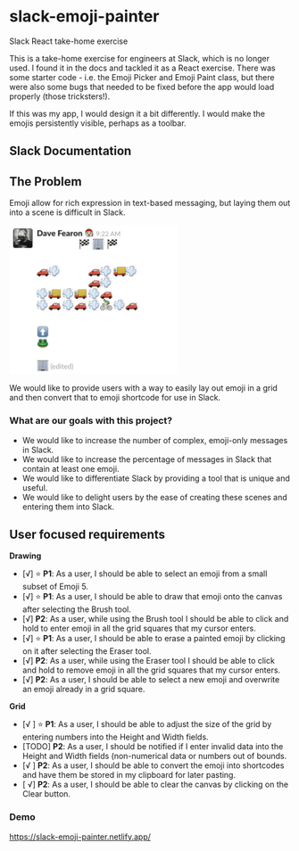 # slack-emoji-painter

Slack React take-home exercise

This is a take-home exercise for engineers at Slack, which is no longer used. I found it in the docs and tackled it as a React exercise. There was some starter code - i.e. the Emoji Picker and Emoji Paint class, but there were also some bugs that needed to be fixed before the app would load properly (those tricksters!).

If this was my app, I would design it a bit differently. I would make the emojis persistently visible, perhaps as a toolbar.

## Slack Documentation

## The Problem

Emoji allow for rich expression in text-based messaging, but laying them out into a scene is difficult in Slack.

<img src="repo/example.png" alt="alt text" width="300">

We would like to provide users with a way to easily lay out emoji in a grid and then convert that to emoji shortcode for use in Slack.

### What are our goals with this project?

- We would like to increase the number of complex, emoji-only messages in Slack.
- We would like to increase the percentage of messages in Slack that contain at least one emoji.
- We would like to differentiate Slack by providing a tool that is unique and useful.
- We would like to delight users by the ease of creating these scenes and entering them into Slack.

## User focused requirements

**Drawing**

- [√] :star: **P1**: As a user, I should be able to select an emoji from a small subset of Emoji 5.
- [√] :star: **P1**: As a user, I should be able to draw that emoji onto the canvas after selecting the Brush tool.
- [√] **P2**: As a user, while using the Brush tool I should be able to click and hold to enter emoji in all the grid squares that my cursor enters.
- [√] :star: **P1**: As a user, I should be able to erase a painted emoji by clicking on it after selecting the Eraser tool.
- [√] **P2**: As a user, while using the Eraser tool I should be able to click and hold to remove emoji in all the grid squares that my cursor enters.
- [√] **P2**: As a user, I should be able to select a new emoji and overwrite an emoji already in a grid square.

**Grid**

- [√ ] :star: **P1**: As a user, I should be able to adjust the size of the grid by entering numbers into the Height and Width fields.
- [TODO] **P2**: As a user, I should be notified if I enter invalid data into the Height and Width fields (non-numerical data or numbers out of bounds.
- [√ ] **P2**: As a user, I should be able to convert the emoji into shortcodes and have them be stored in my clipboard for later pasting.
- [ √] **P2**: As a user, I should be able to clear the canvas by clicking on the Clear button.

### Demo

https://slack-emoji-painter.netlify.app/
